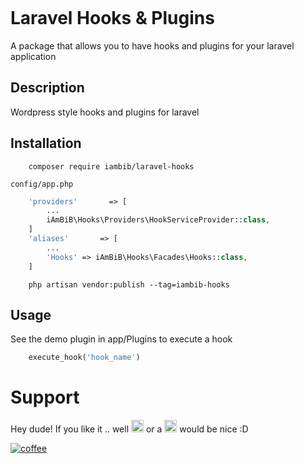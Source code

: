 <a href="https://github.com/iambib/laravel-hooks/releases/latest"><img src="https://img.shields.io/github/v/release/iambib/laravel-hooks.svg?style=flat-square" alt="" data-canonical-src="https://img.shields.io/github/v/release/iambib/laravel-hooks.svg?style=flat-square" style="max-width: 100%;"></a>
# Laravel Hooks & Plugins
A package that allows you to have hooks and plugins for your laravel application
## Description
Wordpress style hooks and plugins for laravel

## Installation
```shell
    composer require iambib/laravel-hooks
```
`config/app.php`
```php
	'providers'       => [
	    ...
	    iAmBiB\Hooks\Providers\HookServiceProvider::class,
	]
	'aliases'       => [
	    ...
	    'Hooks' => iAmBiB\Hooks\Facades\Hooks::class,
	]
```
```shell
    php artisan vendor:publish --tag=iambib-hooks
```
## Usage
See the demo plugin in app/Plugins
to execute a hook
```php
    execute_hook('hook_name')
```
# Support
Hey dude! If you like it .. well <g-emoji class="g-emoji" alias="beers" fallback-src="https://github.githubassets.com/images/icons/emoji/unicode/1f37b.png"><img class="emoji" alt="beers" height="20" width="20" src="https://github.githubassets.com/images/icons/emoji/unicode/1f37b.png"></g-emoji> or a <g-emoji class="g-emoji" alias="coffee" fallback-src="https://github.githubassets.com/images/icons/emoji/unicode/2615.png"><img class="emoji" alt="coffee" height="20" width="20" src="https://github.githubassets.com/images/icons/emoji/unicode/2615.png"></g-emoji> would be nice :D<br />

<a href="https://www.buymeacoffee.com/fhc0C7A" target="_blank" rel="nofollow"><img src="https://www.buymeacoffee.com/assets/img/custom_images/black_img.png" alt="coffee" data-canonical-src="https://www.buymeacoffee.com/assets/img/custom_images/black_img.png" style="max-width: 100%;"></a>